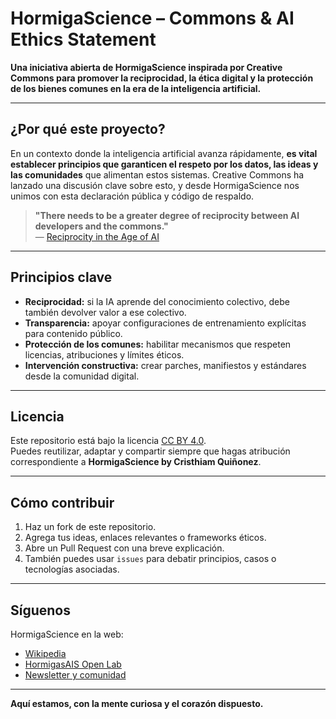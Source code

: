 # HormigaScience – Commons & AI Ethics Statement

**Una iniciativa abierta de HormigaScience inspirada por Creative Commons para promover la reciprocidad, la ética digital y la protección de los bienes comunes en la era de la inteligencia artificial.**

---

## ¿Por qué este proyecto?

En un contexto donde la inteligencia artificial avanza rápidamente, **es vital establecer principios que garanticen el respeto por los datos, las ideas y las comunidades** que alimentan estos sistemas. Creative Commons ha lanzado una discusión clave sobre esto, y desde HormigaScience nos unimos con esta declaración pública y código de respaldo.

> **"There needs to be a greater degree of reciprocity between AI developers and the commons."**  
> — [Reciprocity in the Age of AI](https://creativecommons.org/2024/05/17/reciprocity-in-the-age-of-ai/)

---

## Principios clave

- **Reciprocidad:** si la IA aprende del conocimiento colectivo, debe también devolver valor a ese colectivo.
- **Transparencia:** apoyar configuraciones de entrenamiento explícitas para contenido público.
- **Protección de los comunes:** habilitar mecanismos que respeten licencias, atribuciones y límites éticos.
- **Intervención constructiva:** crear parches, manifiestos y estándares desde la comunidad digital.

---

## Licencia

Este repositorio está bajo la licencia [CC BY 4.0](https://creativecommons.org/licenses/by/4.0/).  
Puedes reutilizar, adaptar y compartir siempre que hagas atribución correspondiente a **HormigaScience by Cristhiam Quiñonez**.

---

## Cómo contribuir

1. Haz un fork de este repositorio.
2. Agrega tus ideas, enlaces relevantes o frameworks éticos.
3. Abre un Pull Request con una breve explicación.
4. También puedes usar `issues` para debatir principios, casos o tecnologías asociadas.

---

## Síguenos

HormigaScience en la web:  
- [Wikipedia](https://es.wikipedia.org/wiki/Usuario:HormigasAIS)  
- [HormigasAIS Open Lab](https://github.com/HormigasAIS)  
- [Newsletter y comunidad](https://hormigasais.substack.com)

---

**Aquí estamos, con la mente curiosa y el corazón dispuesto.**
